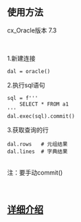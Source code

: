 ## 使用方法
cx_Oracle版本 7.3

<br/>

1.新建连接

    dal = oracle()
    
2.执行sql语句

    sql = f'''
        SELECT * FROM a1
    '''
    dal.exec(sql).commit()
    
3.获取查询的行

    dal.rows   # 元组结果
    dal.lines  # 字典结果
    
<br/>注：要手动commit()


<br/>

## [详细介绍](https://blog.csdn.net/u013595395/article/details/108924071)
